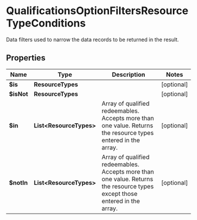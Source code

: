 

# QualificationsOptionFiltersResourceTypeConditions

Data filters used to narrow the data records to be returned in the result.

## Properties

| Name | Type | Description | Notes |
|------------ | ------------- | ------------- | -------------|
|**$is** | **ResourceTypes** |  |  [optional] |
|**$isNot** | **ResourceTypes** |  |  [optional] |
|**$in** | **List&lt;ResourceTypes&gt;** | Array of qualified redeemables. Accepts more than one value. Returns the resource types entered in the array. |  [optional] |
|**$notIn** | **List&lt;ResourceTypes&gt;** | Array of qualified redeemables. Accepts more than one value. Returns the resource types except those entered in the array. |  [optional] |



